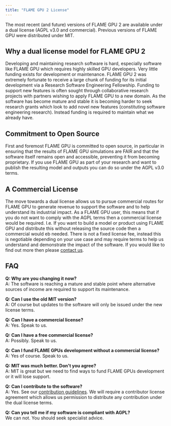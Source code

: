 ```yaml
---
title: "FLAME GPU 2 License"
---
```


The most recent (and future) versions of FLAME GPU 2 are available under a dual license (AGPL v3.0 and commercial). Previous versions of FLAME GPU were distributed under MIT.

## Why a dual license model for FLAME GPU 2

Developing and maintaining research software is hard, especially software like FLAME GPU which requires highly skilled GPU developers. Very little funding exists for development or maintenance. FLAME GPU 2 was extremely fortunate to receive a large chunk of funding for its initial development via a Research Software Engineering Fellowship. Funding to support new features is often sought through collaborative research projects with partners wishing to apply FLAME GPU to a new domain. As the software has become mature and stable it is becoming harder to seek research grants which look to add novel new features (constituting software engineering research). Instead funding is required to maintain what we already have.

## Commitment to Open Source

First and foremost FLAME GPU is committed to open source, in particular in ensuring that the results of FLAME GPU simulations are FAIR and that the software itself remains open and accessible, preventing it from becoming proprietary. If you use FLAME GPU as part of your research and want to publish the resulting model and outputs you can do so under the AGPL v3.0 terms.

## A Commercial License

The move towards a dual license allows us to pursue commercial routes for FLAME GPU to generate revenue to support the software and to help understand its industrial impact. As a FLAME GPU user, this means that if you do not want to comply with the AGPL terms then a commercial license would be required. I.e. If you want to build a model or product using FLAME GPU and distribute this without releasing the source code then a commercial would eb needed. There is not a fixed license fee, instead this is negotiable depending on your use case and may require terms to help us understand and demonstrate the impact of the software. If you would like to find out more then please [contact us](../../contact).

## FAQ

**Q: Why are you changing it now?**  
A: The software is reaching a mature and stable point where alternative sources of income are required to support its maintenance.

**Q: Can I use the old MIT version?**  
A: Of course but updates to the software will only be issued under the new license terms.

**Q: Can I have a commercial license?**  
A: Yes. Speak to us.

**Q: Can I have a free commercial license?**  
A: Possibly. Speak to us.

**Q: Can I fund FLAME GPUs development without a commercial license?**  
A: Yes of course. Speak to us.

**Q: MIT was much better. Don't you agree?**  
A: MIT is great but we need to find ways to fund FLAME GPUs development or it will lose support.

**Q: Can I contribute to the software?**  
A: Yes. See our [contribution guidelines](https://github.com/FLAMEGPU/FLAMEGPU2/blob/master/CONTRIBUTING.md). We will require a contributor license agreement which allows us permission to distribute any contribution under the dual license terms.

**Q: Can you tell me if my software is compliant with AGPL?**  
We can not. You should seek specialist advice. 


